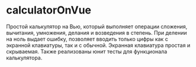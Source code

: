 # calculatorOnVue
Простой калькулятор на Вью, который выполняет операции сложения, вычитания, умножения, делания и возведения в степень. При делении на ноль выдает ошибку, позволяет вводить только цифры как с экранной клавиатуры, так и с обычной. Экранная клавиатура простая и скрываемая. Также реализованы юнит тесты для функционала калькулятора.
